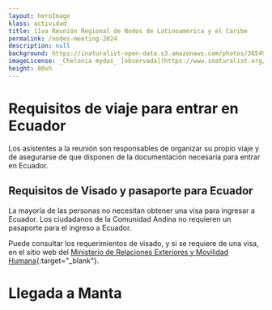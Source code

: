 ```yaml
---
layout: heroImage
klass: actividad
title: 11va Reunión Regional de Nodos de Latinoamérica y el Caribe
permalink: /nodes-meeting-2024
description: null
background: https://inaturalist-open-data.s3.amazonaws.com/photos/365499497/original.jpeg
imageLicense: _Chelonia mydas_ [observada](https://www.inaturalist.org/observations/206732344){:target="_blank"}  por maria_cd en Manabí, Ecuador.
height: 80vh
---
```


# Requisitos de viaje para entrar en Ecuador

Los asistentes a la reunión son responsables de organizar su propio viaje y de asegurarse de que disponen de la documentación necesaria para entrar en Ecuador.

## Requisitos de Visado y pasaporte para Ecuador

La mayoría de las personas no necesitan obtener una visa para ingresar a Ecuador. Los ciudadanos de la Comunidad Andina no requieren un pasaporte para el ingreso a Ecuador.

Puede consultar los requerimientos de visado, y si se requiere de una visa, en el sitio web del [Ministerio de Relaciones Exteriores y Movilidad Humana](https://www.ministeriodegobierno.gob.ec/requisitos-para-ingresar-a-ecuador/){:target="_blank"}.

# Llegada a Manta
